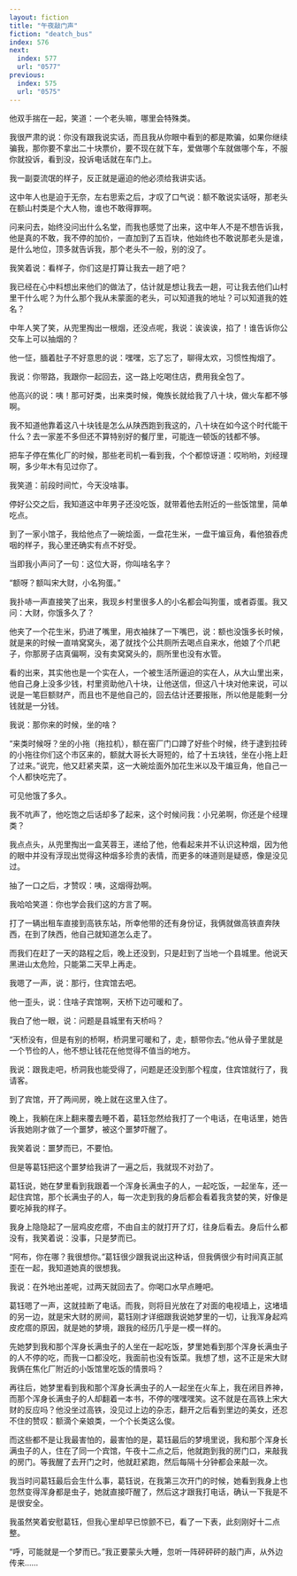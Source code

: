 ```yaml
---
layout: fiction
title: "午夜敲门声"
fiction: "deatch_bus"
index: 576
next:
  index: 577
  url: "0577"
previous:
  index: 575
  url: "0575"
---
```

他双手揣在一起，笑道：一个老头嘛，哪里会特殊类。

我很严肃的说：你没有跟我说实话，而且我从你眼中看到的都是欺骗，如果你继续骗我，那你要不拿出二十块票价，要不现在就下车，爱做哪个车就做哪个车，不服你就投诉，看到没，投诉电话就在车门上。

我一副耍流氓的样子，反正就是逼迫的他必须给我讲实话。

这中年人也是迫于无奈，左右思索之后，才叹了口气说：额不敢说实话呀，那老头在额山村类是个大人物，谁也不敢得罪啊。

问来问去，始终没问出什么名堂，而我也感觉了出来，这中年人不是不想告诉我，他是真的不敢，我不停的加价，一直加到了五百块，他始终也不敢说那老头是谁，是什么地位，顶多就告诉我，那个老头不一般，别的没了。

我笑着说：看样子，你们这是打算让我去一趟了吧？

我已经在心中料想出来他们的做法了，估计就是想让我去一趟，可让我去他们山村里干什么呢？为什么那个我从未蒙面的老头，可以知道我的地址？可以知道我的姓名？

中年人笑了笑，从兜里掏出一根烟，还没点呢，我说：诶诶诶，掐了！谁告诉你公交车上可以抽烟的？

他一怔，腼着肚子不好意思的说：嘿嘿，忘了忘了，聊得太欢，习惯性掏烟了。

我说：你带路，我跟你一起回去，这一路上吃喝住店，费用我全包了。

他高兴的说：咦！那可好类，出来类时候，俺族长就给我了八十块，做火车都不够啊。

我不知道他靠着这八十块钱是怎么从陕西跑到我这的，八十块在如今这个时代能干什么？去一家差不多但还不算特别好的餐厅里，可能连一顿饭的钱都不够。

把车子停在焦化厂的时候，那些老司机一看到我，个个都惊讶道：哎哟哟，刘经理啊，多少年木有见过你了。

我笑道：前段时间忙，今天没啥事。

停好公交之后，我知道这中年男子还没吃饭，就带着他去附近的一些饭馆里，简单吃点。

到了一家小馆子，我给他点了一碗烩面，一盘花生米，一盘干煸豆角，看他狼吞虎咽的样子，我心里还确实有点不好受。

当即我小声问了一句：这位大哥，你叫啥名字？

“额呀？额叫宋大财，小名狗蛋。”

我扑哧一声直接笑了出来，我现乡村里很多人的小名都会叫狗蛋，或者孬蛋。我又问：大财，你饿多久了？

他夹了一个花生米，扔进了嘴里，用衣袖抹了一下嘴巴，说：额也没饿多长时候，就是来的时候一直啃窝窝头，渴了就找个公共厕所去喝点自来水，他娘了个爪耙子，你那房子店真偏啊，没有卖窝窝头的，厕所里也没有水管。

看的出来，其实他也是一个实在人，一个被生活所逼迫的实在人，从大山里出来，他自己身上没多少钱，村里资助他八十块，让他送信，但这八十块对他来说，可以说是一笔巨额财产，而且也不是他自己的，回去估计还要报账，所以他是能剩一分钱就是一分钱。

我说：那你来的时候，坐的啥？

“来类时候呀？坐的小拖（拖拉机），额在窑厂门口蹲了好些个时候，终于逮到拉砖的小拖往你们这个市区来的，额就大哥长大哥短的，给了十五块钱，坐在小拖上赶了过来。”说完，他又赶紧夹菜，这一大碗烩面外加花生米以及干煸豆角，他自己一个人都快吃完了。

可见他饿了多久。

我不吭声了，他吃饱之后话却多了起来，这个时候问我：小兄弟啊，你还是个经理类？

我点点头，从兜里掏出一盒芙蓉王，递给了他，他看起来并不认识这种烟，因为他的眼中并没有浮现出觉得这种烟多珍贵的表情，而更多的味道则是疑惑，像是没见过。

抽了一口之后，才赞叹：咦，这烟得劲啊。

我哈哈笑道：你也学会我们这的方言了啊。

打了一辆出租车直接到高铁东站，所幸他带的还有身份证，我俩就做高铁直奔陕西，在到了陕西，他自己就知道怎么走了。

而我们在赶了一天的路程之后，晚上还没到，只是赶到了当地一个县城里。他说天黑进山太危险，只能第二天早上再走。

我嗯了一声，说：那行，住宾馆去吧。

他一歪头，说：住啥子宾馆啊，天桥下边可暖和了。

我白了他一眼，说：问题是县城里有天桥吗？

“天桥没有，但是有别的桥啊，桥洞里可暖和了，走，额带你去。”他从骨子里就是一个节俭的人，他不想让钱花在他觉得不值当的地方。

我说：跟我走吧，桥洞我也能受得了，问题是还没到那个程度，住宾馆就行了，我请客。

到了宾馆，开了两间房，晚上就在这里入住了。

晚上，我躺在床上翻来覆去睡不着，葛钰忽然给我打了一个电话，在电话里，她告诉我她刚才做了一个噩梦，被这个噩梦吓醒了。

我笑着说：噩梦而已，不要怕。

但是等葛钰把这个噩梦给我讲了一遍之后，我就现不对劲了。

葛钰说，她在梦里看到我跟着一个浑身长满虫子的人，一起吃饭，一起坐车，还一起住宾馆，那个长满虫子的人，每一次走到我的身后都会看着我贪婪的笑，好像是要吃掉我的样子。

我身上隐隐起了一层鸡皮疙瘩，不由自主的就打开了灯，往身后看去。身后什么都没有，我笑着说：没事，只是梦而已。

“阿布，你在哪？我很想你。”葛钰很少跟我说出这种话，但我俩很少有时间真正腻歪在一起，我知道她真的很想我。

我说：在外地出差呢，过两天就回去了。你喝口水早点睡吧。

葛钰嗯了一声，这就挂断了电话。而我，则将目光放在了对面的电视墙上，这堵墙的另一边，就是宋大财的房间，葛钰刚才详细跟我说她梦里的一切，让我浑身起鸡皮疙瘩的原因，就是她的梦境，跟我的经历几乎是一模一样的。

先她梦到我和那个浑身长满虫子的人坐在一起吃饭，梦里她看到那个浑身长满虫子的人不停的吃，而我一口都没吃，我面前也没有饭菜。我想了想，这不正是宋大财我俩在焦化厂附近的小饭馆里吃饭的情景吗？

再往后，她梦里看到我和那个浑身长满虫子的人一起坐在火车上，我在闭目养神，而那个浑身长满虫子的人却翻着一本书，不停的嘿嘿嘿笑。这不就是在高铁上宋大财的反应吗？他没坐过高铁，没见过上边的杂志，翻开之后看到里边的美女，还忍不住的赞叹：额滴个亲娘类，一个个长类这么俊。

而这些都不是让我最害怕的，最害怕的是，葛钰最后的梦境里说，我和那个浑身长满虫子的人，住在了同一个宾馆，午夜十二点之后，他就跑到我的房门口，来敲我的房门。等我醒了去开门之时，他就赶紧跑，然后每隔十分钟都会来敲一次。

我当时问葛钰最后会生什么事，葛钰说，在我第三次开门的时候，她看到我身上也忽然变得浑身都是虫子，她就直接吓醒了，然后这才跟我打电话，确认一下我是不是很安全。

我虽然笑着安慰葛钰，但我心里却早已惊颤不已，看了一下表，此刻刚好十二点整。

“呼，可能就是一个梦而已。”我正要蒙头大睡，忽听一阵砰砰砰的敲门声，从外边传来……